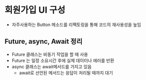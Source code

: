 # 회원가입 UI 구성
* 자주사용하는 Button 메소드를 리펙토링을 통해 코드의 재사용성을 높임

## Future, async, Await 정리
* Future 클래스는 비동기 작업을 할 때 사용
* Future 는 일정 소요시간 후에 실제 데이터나 에러를 반환
* async 클래스는 await메서드를 가지고 있음
  * await로 선언된 메서드는 응답이 처리될 때까지 대기
